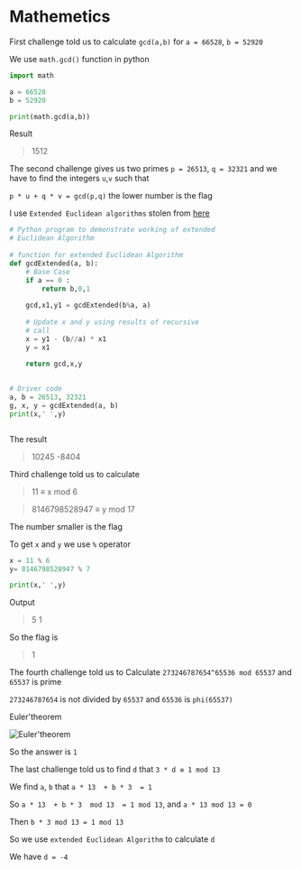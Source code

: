 # Mathemetics

First challenge told us to calculate `gcd(a,b)` for `a = 66528`, `b = 52920`

We use `math.gcd()` function in python

```py
import math

a = 66528
b = 52920

print(math.gcd(a,b))
```

Result 

>1512

The second challenge gives us two primes `p = 26513`, `q = 32321` and we have to find the integers `u`,`v` such that

`p * u + q * v = gcd(p,q)` the lower number is the flag

I use `Extended Euclidean algorithms` stolen from [here](https://www.geeksforgeeks.org/python-program-for-basic-and-extended-euclidean-algorithms-2/)

```py
# Python program to demonstrate working of extended
# Euclidean Algorithm
	
# function for extended Euclidean Algorithm
def gcdExtended(a, b):
	# Base Case
	if a == 0 :
		return b,0,1
			
	gcd,x1,y1 = gcdExtended(b%a, a)
	
	# Update x and y using results of recursive
	# call
	x = y1 - (b//a) * x1
	y = x1
	
	return gcd,x,y
	

# Driver code
a, b = 26513, 32321
g, x, y = gcdExtended(a, b)
print(x,' ',y)



```

The result

>10245   -8404

Third challenge told us to calculate

>11 ≡ x mod 6

>8146798528947 ≡ y mod 17

The number smaller is the flag


To get `x` and `y` we use `%` operator

```py
x = 11 % 6
y= 8146798528947 % 7

print(x,' ',y)
```

Output
>5 1

So the flag is 
> 1

The fourth challenge told us to Calculate `273246787654^65536 mod 65537` and `65537` is prime

`273246787654` is not divided by `65537` and `65536` is `phi(65537)`

Euler'theorem

![Euler'theorem](./euler_theorem)

So the answer is `1`

The last challenge told us to find `d` that `3 * d ≡ 1 mod 13`

We find `a`, `b` that `a * 13  + b * 3  = 1`

So `a * 13  + b * 3  mod 13  = 1 mod 13`, and `a * 13 mod 13 = 0`

Then `b * 3 mod 13 = 1 mod 13`

So we use `extended Euclidean Algorithm` to calculate `d`

We have `d = -4`



